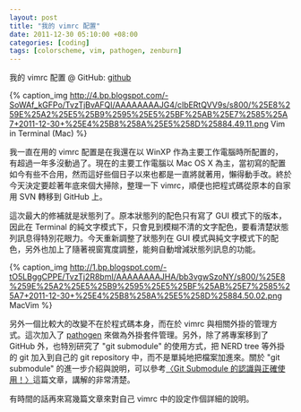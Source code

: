 ```yaml
--- 
layout: post
title: "我的 vimrc 配置"
date: 2011-12-30 05:10:00 +08:00
categories: [coding]
tags: [colorscheme, vim, pathogen, zenburn]
---
```


我的 vimrc 配置 @ GitHub: [github][github]

{% caption_img http://4.bp.blogspot.com/-SoWAf_kGFPo/TvzTjBvAFQI/AAAAAAAAJG4/clbERtQVV9s/s800/%25E8%259E%25A2%25E5%25B9%2595%25E5%25BF%25AB%25E7%2585%25A7+2011-12-30+%25E4%25B8%258A%25E5%258D%25884.49.11.png Vim in Terminal (Mac) %}

<!-- more -->

我一直在用的 vimrc 配置是在我還在以 WinXP 作為主要工作電腦時所配置的， 有超過一年多沒動過了。現在的主要工作電腦以 Mac OS X 為主，當初寫的配置如今有些不合用，然而這好些個日子以來也都是一直將就著用，懶得動手改。終於今天決定要趁著年底來個大掃除，整理一下 vimrc，順便也把程式碼從原本的自家用 SVN 轉移到 GitHub 上。

這次最大的修補就是狀態列了。原本狀態列的配色只有寫了 GUI 模式下的版本，因此在 Terminal 的純文字模式下，只會見到模糊不清的文字配色，要看清楚狀態列訊息得特別花眼力。今天重新調整了狀態列在 GUI 模式與純文字模式下的配色，另外也加上了隨著視窗寬度調整，能夠自動增減狀態列訊息的功能。

{% caption_img http://1.bp.blogspot.com/-tO5LBggCPPE/TvzTj2R8bmI/AAAAAAAAJHA/bb3vgwSzoNY/s800/%25E8%259E%25A2%25E5%25B9%2595%25E5%25BF%25AB%25E7%2585%25A7+2011-12-30+%25E4%25B8%258A%25E5%258D%25884.50.02.png MacVim %}

另外一個比較大的改變不在於程式碼本身，而在於 vimrc 與相關外掛的管理方式。這次加入了 [pathogen][vim] 來做為外掛套件管理。另外，除了將專案移到了 GitHub 外，也特別研究了 "git submodule" 的使用方式，把 NERD tree 等外掛的 git 加入到自己的 git repository 中，而不是單純地把檔案加進來。關於 "git submodule" 的進一步介紹與說明，可以參考[〈Git Submodule 的認識與正確使用！〉][josephjiang]這篇文章，講解的非常清楚。

有時間的話再來寫幾篇文章來對自己 vimrc 中的設定作個詳細的說明。

[github]: https://github.com/tzengyuxio/vimrc
[josephjiang]: http://josephjiang.com/entry.php?id=342
[vim]: http://www.vim.org/scripts/script.php?script_id=2332
